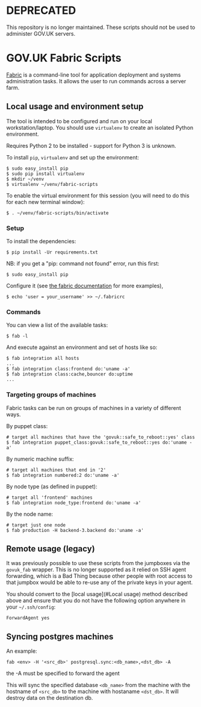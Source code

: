 # DEPRECATED

This repository is no longer maintained.
These scripts should not be used to administer GOV.UK servers.

# GOV.UK Fabric Scripts

[Fabric](http://fabfile.org) is a command-line tool for application deployment
and systems administration tasks. It allows the user to run commands across a
server farm.

## Local usage and environment setup

The tool is intended to be configured and run on your local workstation/laptop. You should use `virtualenv` to create an isolated Python environment.

Requires Python 2 to be installed - support for Python 3 is unknown.

To install `pip`, `virtualenv` and set up the environment:

    $ sudo easy_install pip
    $ sudo pip install virtualenv
    $ mkdir ~/venv
    $ virtualenv ~/venv/fabric-scripts

To enable the virtual environment for this session (you will need to do this for each new terminal window):

    $ . ~/venv/fabric-scripts/bin/activate


### Setup

To install the dependencies:

    $ pip install -Ur requirements.txt

NB: if you get a "pip: command not found" error, run this first:

    $ sudo easy_install pip

Configure it (see [the fabric documentation][fabdoc] for more examples),

    $ echo 'user = your_username' >> ~/.fabricrc

[fabdoc]: https://docs.fabfile.org/en/2.4/concepts/configuration.html

### Commands

You can view a list of the available tasks:

    $ fab -l

And execute against an environment and set of hosts like so:

    $ fab integration all hosts
    ...
    $ fab integration class:frontend do:'uname -a'
    $ fab integration class:cache,bouncer do:uptime
    ...

### Targeting groups of machines

Fabric tasks can be run on groups of machines in a variety of different ways.

By puppet class:

    # target all machines that have the 'govuk::safe_to_reboot::yes' class
    $ fab integration puppet_class:govuk::safe_to_reboot::yes do:'uname -a'

By numeric machine suffix:

    # target all machines that end in '2'
    $ fab integration numbered:2 do:'uname -a'

By node type (as defined in puppet):

    # target all 'frontend' machines
    $ fab integration node_type:frontend do:'uname -a'

By the node name:

    # target just one node
    $ fab production -H backend-3.backend do:'uname -a'

## Remote usage (legacy)

It was previously possible to use these scripts from the jumpboxes via the
`govuk_fab` wrapper. This is no longer supported as it relied on SSH agent
forwarding, which is a Bad Thing because other people with root access to
that jumpbox would be able to re-use any of the private keys in your agent.

You should convert to the [local usage](#Local usage) method described above
and ensure that you do not have the following option anywhere in your
`~/.ssh/config`:

    ForwardAgent yes

## Syncing postgres machines

An example:

`fab <env> -H '<src_db>' postgresql.sync:<db_name>,<dst_db> -A`

the -A must be specified to forward the agent

This will sync the specified database `<db_name>` from the machine with the
hostname of `<src_db>` to the machine with hostaname `<dst_db>`. It will destroy data on the destination db.
